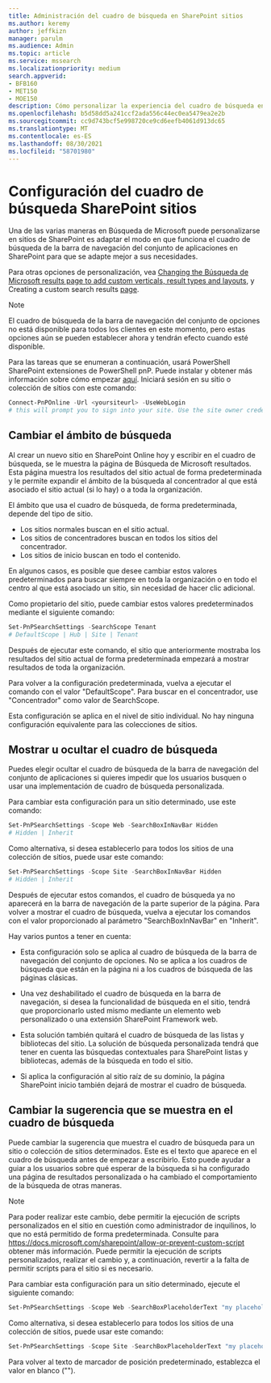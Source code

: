 ```yaml
---
title: Administración del cuadro de búsqueda en SharePoint sitios
ms.author: keremy
author: jeffkizn
manager: parulm
ms.audience: Admin
ms.topic: article
ms.service: mssearch
ms.localizationpriority: medium
search.appverid:
- BFB160
- MET150
- MOE150
description: Cómo personalizar la experiencia del cuadro de búsqueda en SharePoint búsqueda
ms.openlocfilehash: b5d58dd5a241ccf2ada556c44ec0ea5479ea2e2b
ms.sourcegitcommit: cc9d743bcf5e998720ce9cd6eefb4061d913dc65
ms.translationtype: MT
ms.contentlocale: es-ES
ms.lasthandoff: 08/30/2021
ms.locfileid: "58701980"
---
```

# <a name="search-box-settings-on-sharepoint-sites"></a>Configuración del cuadro de búsqueda SharePoint sitios

Una de las varias maneras en Búsqueda de Microsoft puede personalizarse en sitios de SharePoint es adaptar el modo en que funciona el cuadro de búsqueda de la barra de navegación del conjunto de aplicaciones en SharePoint para que se adapte mejor a sus necesidades.

Para otras opciones de personalización, vea [Changing the Búsqueda de Microsoft results page to add custom verticals, result types and layouts](customize-search-page.md), y Creating a custom search results [page](create-search-results-pages.md).

> [!NOTE]
> El cuadro de búsqueda de la barra de navegación del conjunto de opciones no está disponible para todos los clientes en este momento, pero estas opciones aún se pueden establecer ahora y tendrán efecto cuando esté disponible.

Para las tareas que se enumeran a continuación, usará PowerShell SharePoint extensiones de PowerShell pnP. Puede instalar y obtener más información sobre cómo empezar [aquí](/powershell/sharepoint/sharepoint-pnp/sharepoint-pnp-cmdlets?view=sharepoint-ps). Iniciará sesión en su sitio o colección de sitios con este comando:

```powershell
Connect-PnPOnline -Url <yoursiteurl> -UseWebLogin
# this will prompt you to sign into your site. Use the site owner credentials 
```

## <a name="changing-the-scope-of-search"></a>Cambiar el ámbito de búsqueda

Al crear un nuevo sitio en SharePoint Online hoy y escribir en el cuadro de búsqueda, se le muestra la página de Búsqueda de Microsoft resultados. Esta página muestra los resultados del sitio actual de forma predeterminada y le permite expandir el ámbito de la búsqueda al concentrador al que está asociado el sitio actual (si lo hay) o a toda la organización.

El ámbito que usa el cuadro de búsqueda, de forma predeterminada, depende del tipo de sitio.

* Los sitios normales buscan en el sitio actual.
* Los sitios de concentradores buscan en todos los sitios del concentrador.
* Los sitios de inicio buscan en todo el contenido.

En algunos casos, es posible que desee cambiar estos valores predeterminados para buscar siempre en toda la organización o en todo el centro al que está asociado un sitio, sin necesidad de hacer clic adicional.

Como propietario del sitio, puede cambiar estos valores predeterminados mediante el siguiente comando:

```powershell
Set-PnPSearchSettings -SearchScope Tenant
# DefaultScope | Hub | Site | Tenant
```

Después de ejecutar este comando, el sitio que anteriormente mostraba los resultados del sitio actual de forma predeterminada empezará a mostrar resultados de toda la organización.

Para volver a la configuración predeterminada, vuelva a ejecutar el comando con el valor "DefaultScope". Para buscar en el concentrador, use "Concentrador" como valor de SearchScope.

Esta configuración se aplica en el nivel de sitio individual. No hay ninguna configuración equivalente para las colecciones de sitios.

## <a name="show-or-hide-the-search-box"></a>Mostrar u ocultar el cuadro de búsqueda

Puedes elegir ocultar el cuadro de búsqueda de la barra de navegación del conjunto de aplicaciones si quieres impedir que los usuarios busquen o usar una implementación de cuadro de búsqueda personalizada.

Para cambiar esta configuración para un sitio determinado, use este comando:

```powershell
Set-PnPSearchSettings -Scope Web -SearchBoxInNavBar Hidden
# Hidden | Inherit
```

Como alternativa, si desea establecerlo para todos los sitios de una colección de sitios, puede usar este comando:

```powershell
Set-PnPSearchSettings -Scope Site -SearchBoxInNavBar Hidden
# Hidden | Inherit
```

Después de ejecutar estos comandos, el cuadro de búsqueda ya no aparecerá en la barra de navegación de la parte superior de la página. Para volver a mostrar el cuadro de búsqueda, vuelva a ejecutar los comandos con el valor proporcionado al parámetro "SearchBoxInNavBar" en "Inherit".

Hay varios puntos a tener en cuenta:

* Esta configuración solo se aplica al cuadro de búsqueda de la barra de navegación del conjunto de opciones. No se aplica a los cuadros de búsqueda que están en la página ni a los cuadros de búsqueda de las páginas clásicas.

* Una vez deshabilitado el cuadro de búsqueda en la barra de navegación, si desea la funcionalidad de búsqueda en el sitio, tendrá que proporcionarlo usted mismo mediante un elemento web personalizado o una extensión SharePoint Framework web.

* Esta solución también quitará el cuadro de búsqueda de las listas y bibliotecas del sitio. La solución de búsqueda personalizada tendrá que tener en cuenta las búsquedas contextuales para SharePoint listas y bibliotecas, además de la búsqueda en todo el sitio.

* Si aplica la configuración al sitio raíz de su dominio, la página SharePoint inicio también dejará de mostrar el cuadro de búsqueda.

## <a name="changing-the-hint-displayed-in-the-search-box"></a>Cambiar la sugerencia que se muestra en el cuadro de búsqueda

Puede cambiar la sugerencia que muestra el cuadro de búsqueda para un sitio o colección de sitios determinados. Este es el texto que aparece en el cuadro de búsqueda antes de empezar a escribirlo. Esto puede ayudar a guiar a los usuarios sobre qué esperar de la búsqueda si ha configurado una página de resultados personalizada o ha cambiado el comportamiento de la búsqueda de otras maneras.

> [!NOTE]
> Para poder realizar este cambio, debe permitir la ejecución de scripts personalizados en el sitio en cuestión como administrador de inquilinos, lo que no está permitido de forma predeterminada. Consulte para https://docs.microsoft.com/sharepoint/allow-or-prevent-custom-script obtener más información. Puede permitir la ejecución de scripts personalizados, realizar el cambio y, a continuación, revertir a la falta de permitir scripts para el sitio si es necesario.

Para cambiar esta configuración para un sitio determinado, ejecute el siguiente comando:

```powershell
Set-PnPSearchSettings -Scope Web -SearchBoxPlaceholderText "my placeholder" 
```

Como alternativa, si desea establecerlo para todos los sitios de una colección de sitios, puede usar este comando:

```powershell
Set-PnPSearchSettings -Scope Site -SearchBoxPlaceholderText "my placeholder" 
```

Para volver al texto de marcador de posición predeterminado, establezca el valor en blanco ("").